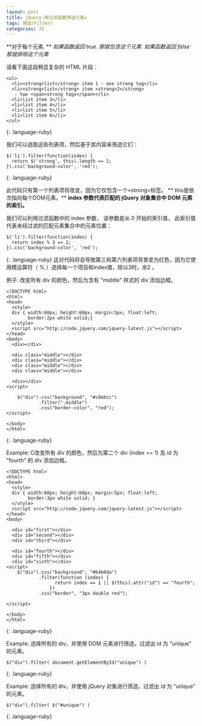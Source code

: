 ```yaml
---
layout: post
title: jQuery-用过滤函数筛选元素✔︎
tags: 筛选(Filter)
categories: JS
---
```



**对于每个元素. **
*如果函数返回 true. 那就包含这个元素.*
*如果函数返回 false 那就排除这个元素*




请看下面这段稍显复杂的 HTML 片段：
~~~
<ul>
  <li><strong>list</strong> item 1 - one strong tag</li>
  <li><strong>list</strong> item <strong>2</strong>
   - two <span>strong tags</span></li>
  <li>list item 3</li>
  <li>list item 4</li>
  <li>list item 5</li>
  <li>list item 6</li>
</ul>
~~~
{: .language-ruby}

我们可以选取这些列表项，然后基于其内容来筛选它们：
~~~
$('li').filter(function(index) {
  return $('strong', this).length == 1;
}).css('background-color', 'red');
~~~
{: .language-ruby}

此代码只有第一个列表项将改变，因为它仅包含一个\<strong\>标签。
** this是依次指向每个DOM元素。**
**index 参数代表匹配的 jQuery 对象集合中 DOM 元素的索引。**


我们可以利用过滤函数中的 index 参数，
该参数是从 0 开始的索引值，
此索引值代表未经过滤的匹配元素集合中的元素位置：

~~~
$('li').filter(function(index) {
  return index % 3 == 2;
}).css('background-color', 'red');
~~~
{: .language-ruby}
这对代码将会导致第三和第六列表项背景变为红色，因为它使用模运算符（ % ）选择每一个项目和index值，除以3时，余2 。




例子:
改变所有 div 的颜色，然后为含有 "middle" 样式的 div 添加边框。

~~~
<!DOCTYPE html>
<html>
<head>
  <style>
  div { width:60px; height:60px; margin:5px; float:left;
        border:2px white solid;}
  </style>
  <script src="http://code.jquery.com/jquery-latest.js"></script>
</head>
<body>
  <div></div>
 
  <div class="middle"></div>
  <div class="middle"></div>
  <div class="middle"></div>
  <div class="middle"></div>
 
  <div></div>
<script>
 
    $("div").css("background", "#c8ebcc")
            .filter(".middle")
            .css("border-color", "red");
</script>
 
</body>
</html>
~~~
{: .language-ruby}



Example: C改变所有 div 的颜色，然后为第二个 div (index == 1) 及 id 为 "fourth" 的 div 添加边框。


~~~
<!DOCTYPE html>
<html>
<head>
  <style>
  div { width:60px; height:60px; margin:5px; float:left;
        border:3px white solid; }
  </style>
  <script src="http://code.jquery.com/jquery-latest.js"></script>
</head>
<body>
 
  <div id="first"></div>
  <div id="second"></div>
  <div id="third"></div>
 
  <div id="fourth"></div>
  <div id="fifth"></div>
  <div id="sixth"></div>
<script>
    $("div").css("background", "#b4b0da")
            .filter(function (index) {
                  return index == 1 || $(this).attr("id") == "fourth";
                })
            .css("border", "3px double red");
 
</script>
 
</body>
</html>
~~~
{: .language-ruby}



Example: 选择所有的 div，并使用 DOM 元素进行筛选，过滤出 id 为 "unique" 的元素。

~~~
$("div").filter( document.getElementById("unique") )
~~~
{: .language-ruby}


Example: 选择所有的 div，并使用 jQuery 对象进行筛选，过滤出 id 为 "unique" 的元素。

~~~
$("div").filter( $("#unique") )
~~~
{: .language-ruby}




